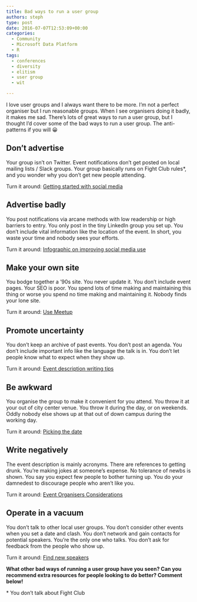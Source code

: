 ```yaml
---
title: Bad ways to run a user group
authors: steph
type: post
date: 2016-07-07T12:53:09+00:00
categories:
  - Community
  - Microsoft Data Platform
  - R
tags:
  - conferences
  - diversity
  - elitism
  - user group
  - wit

---
```

I love user groups and I always want there to be more. I&#8217;m not a perfect organiser but I run reasonable groups. When I see organisers doing it badly, it makes me sad. There&#8217;s lots of great ways to run a user group, but I thought I&#8217;d cover some of the bad ways to run a user group. The anti-patterns if you will 😀

## Don&#8217;t advertise

Your group isn&#8217;t on Twitter. Event notifications don&#8217;t get posted on local mailing lists / Slack groups. Your group basically runs on Fight Club rules*, and you wonder why you don&#8217;t get new people attending.

Turn it around: [Getting started with social media][1]

## Advertise badly

You post notifications via arcane methods with low readership or high barriers to entry. You only post in the tiny LinkedIn group you set up. You don&#8217;t include vital information like the location of the event. In short, you waste your time and nobody sees your efforts.

Turn it around: [Infographic on improving social media use][2]

## Make your own site

You bodge together a &#8217;90s site. You never update it. You don&#8217;t include event pages. Your SEO is poor. You spend lots of time making and maintaining this thing or worse you spend no time making and maintaining it. Nobody finds your lone site.

Turn it around: [Use Meetup][3]

## Promote uncertainty

You don&#8217;t keep an archive of past events. You don&#8217;t post an agenda. You don&#8217;t include important info like the language the talk is in. You don&#8217;t let people know what to expect when they show up.

Turn it around: [Event description writing tips][4]

## Be awkward

You organise the group to make it convenient for you attend. You throw it at your out of city center venue. You throw it during the day, or on weekends. Oddly nobody else shows up at that out of down campus during the working day.

Turn it around: [Picking the date][5]

## Write negatively

The event description is mainly acronyms. There are references to getting drunk. You&#8217;re making jokes at someone&#8217;s expense. No tolerance of newbs is shown. You say you expect few people to bother turning up. You do your damnedest to discourage people who aren&#8217;t like you.

Turn it around: [Event Organisers Considerations][6]

## Operate in a vacuum

You don&#8217;t talk to other local user groups. You don&#8217;t consider other events when you set a date and clash. You don&#8217;t network and gain contacts for potential speakers. You&#8217;re the only one who talks. You don&#8217;t ask for feedback from the people who show up.

Turn it around: [Find new speakers][7]

**What other bad ways of running a user group have you seen? Can you recommend extra resources for people looking to do better? Comment below!**

&#42; You don&#8217;t talk about Fight Club

 [1]: https://contently.com/strategist/2014/11/18/social-media-101-10-tips-for-small-businesses-just-getting-started/
 [2]: http://blog.hubspot.com/marketing/effective-social-media-tactics
 [3]: https://meetup.com
 [4]: https://www.eventbrite.com/blog/ds00-make-a-great-event-page/
 [5]: https://theeventscalendar.com/choosing-the-perfect-event-date/
 [6]: http://diversitycharter.org/considerations-for-event-organisers/
 [7]: http://www.conferencebasics.com/2012/02/how-to-find-new-speakers/